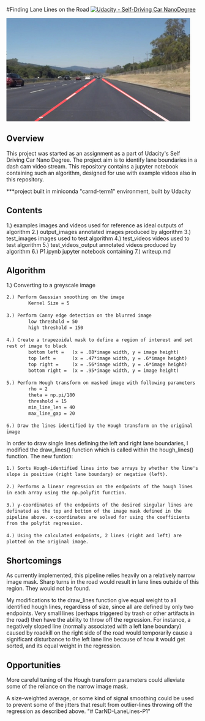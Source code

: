 #Finding Lane Lines on the Road 
[![Udacity - Self-Driving Car NanoDegree](https://s3.amazonaws.com/udacity-sdc/github/shield-carnd.svg)](http://www.udacity.com/drive)

<img src="examples/laneLines_thirdPass.jpg" width="480" alt="Combined Image" />

Overview
---

This project was started as an assignment as a part of Udacity's Self Driving Car Nano Degree. The project aim is to identify lane boundaries in a dash cam video stream. This repository contains a jupyter notebook containing such an algorithm, designed for use with example videos also in this repository. 

***project built in miniconda "carnd-term1" environment, built by Udacity

Contents
---

1.) examples
		images and videos used for reference as ideal outputs of algorithm
2.) output_images
		annotated images produced by algorithm
3.) test_images
		images used to test algorithm
4.) test_videos
		videos used to test algorithm
5.) test_videos_output
		annotated videos produced by algorithm
6.) P1.ipynb
		jupyter notebook containing 
7.) writeup.md


Algorithm
---

1.) Converting to a greyscale image

	2.) Perform Gaussian smoothing on the image 
			Kernel Size = 5

	3.) Perform Canny edge detection on the blurred image
			low threshold = 50
			high threshold = 150

	4.) Create a trapezoidal mask to define a region of interest and set 	rest of image to black 
			bottom left = 	(x = .08*image width, y = image height)
			top left = 		(x = .47*image width, y = .6*image height)
			top right = 	(x = .56*image width, y = .6*image height)
			bottom right = 	(x = .95*image width, y = image height)

	5.) Perform Hough transform on masked image with following parameters
			rho = 2                
    		theta = np.pi/180      
    		threshold = 15         
    		min_line_len = 40   
    		max_line_gap = 20

	6.) Draw the lines identified by the Hough transform on the original 	image

In order to draw single lines defining the left and right lane boundaries,
I modified the draw_lines() function which is called within the hough_lines() function. The new funtion: 

	1.) Sorts Hough-identified lines into two arrays by whether the line's slope is positive (right lane boundary) or negative (left).

	2.) Performs a linear regression on the endpoints of the hough lines 
	in each array using the np.polyfit function.

	3.) y-coordinates of the endpoints of the desired singular lines are
	definated as the top and bottom of the image mask defined in the 
	pipeline above. x-coordinates are solved for using the coefficients 
	from the polyfit regression.

	4.) Using the calculated endpoints, 2 lines (right and left) are plotted on the original image. 


Shortcomings
---

As currently implemented, this pipeline relies heavily on a relatively narrow image mask. Sharp turns in the road would result in lane lines outside of this region. They would not be found.  

My modifications to the draw_lines function give equal weight to all identified hough lines, regardless of size, since all are defined by only two endpoints. Very small lines (perhaps triggered by trash or other artifacts in the road) then have the ability to throw off the regression. For instance, a negatively sloped line (normally associated with a left lane boundary) caused by roadkill on the right side of the road would temporarily cause a significant disturbance to the left lane line because of how it would get sorted, and its equal weight in the regression. 


Opportunities
---

More careful tuning of the Hough transform parameters could alleviate some of the reliance on the narrow image mask. 

A size-weighted average, or some kind of signal smoothing could be used to prevent some of the jitters that result from outlier-lines throwing off the regression as described above. "# CarND-LaneLines-P1" 
